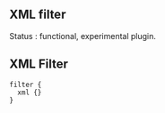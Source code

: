 XML filter
---

Status : functional, experimental plugin.

## XML Filter

```
filter {
  xml {}
}
```
